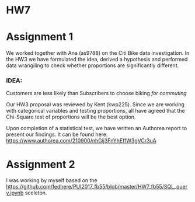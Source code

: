 # HW7

# Assignment 1
We worked together with Ana (as9788) on the Citi Bike data investigation. In the HW3 we have formulated the idea, derived a hypothesis and performed data wrangiling to check whether proportions are significantly different.
### IDEA:
Customers are less likely than Subscribers to choose biking _for commuting_

Our HW3 proposal was reviewed by Kent (kwp225). Since we are working with categorical variables and testing proportions, all have agreed that the Chi-Square test of proportions will be the best option.

Upon completion of a statistical test, we have written an Authorea report to present our findings. It can be found here:
https://www.authorea.com/210900/nhGij3FnYhEffW3gVCr3uA

# Assignment 2
I was working by myself based on the https://github.com/fedhere/PUI2017_fb55/blob/master/HW7_fb55/SQL_query.ipynb sceleton.
